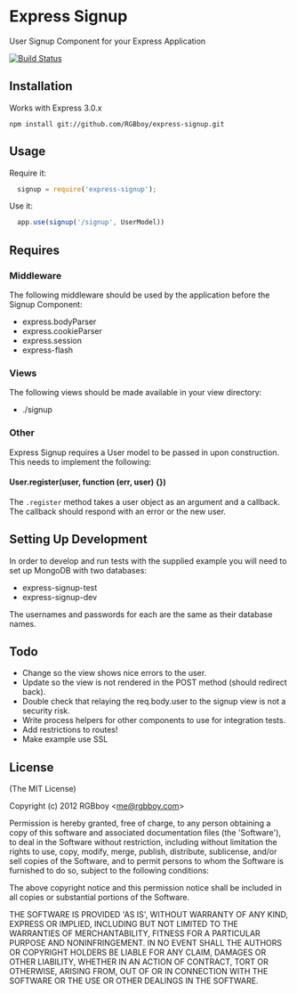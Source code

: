 # Express Signup

  User Signup Component for your Express Application

  [![Build Status](https://secure.travis-ci.org/RGBboy/express-signup.png)](http://travis-ci.org/RGBboy/express-signup)

## Installation

  Works with Express 3.0.x

    npm install git://github.com/RGBboy/express-signup.git

## Usage

Require it:

``` javascript
  signup = require('express-signup');
```

Use it:

``` javascript
  app.use(signup('/signup', UserModel))
```

## Requires

### Middleware

  The following middleware should be used by the application before the 
  Signup Component:

  * express.bodyParser
  * express.cookieParser
  * express.session
  * express-flash

### Views

  The following views should be made available in your view directory:

  * ./signup

### Other

  Express Signup requires a User model to be passed in upon construction. 
  This needs to implement the following:

#### User.register(user, function (err, user) {})

  The `.register` method takes a user object as an argument and a 
  callback. The callback should respond with an error or the new user.

## Setting Up Development

  In order to develop and run tests with the supplied example you will 
  need to set up MongoDB with two databases:

  * express-signup-test
  * express-signup-dev

The usernames and passwords for each are the same as their database names.

## Todo

  * Change so the view shows nice errors to the user.
  * Update so the view is not rendered in the POST method (should redirect back).
  * Double check that relaying the req.body.user to the signup view is 
    not a security risk.
  * Write process helpers for other components to use for integration tests.
  * Add restrictions to routes!
  * Make example use SSL

## License 

(The MIT License)

Copyright (c) 2012 RGBboy &lt;me@rgbboy.com&gt;

Permission is hereby granted, free of charge, to any person obtaining
a copy of this software and associated documentation files (the
'Software'), to deal in the Software without restriction, including
without limitation the rights to use, copy, modify, merge, publish,
distribute, sublicense, and/or sell copies of the Software, and to
permit persons to whom the Software is furnished to do so, subject to
the following conditions:

The above copyright notice and this permission notice shall be
included in all copies or substantial portions of the Software.

THE SOFTWARE IS PROVIDED 'AS IS', WITHOUT WARRANTY OF ANY KIND,
EXPRESS OR IMPLIED, INCLUDING BUT NOT LIMITED TO THE WARRANTIES OF
MERCHANTABILITY, FITNESS FOR A PARTICULAR PURPOSE AND NONINFRINGEMENT.
IN NO EVENT SHALL THE AUTHORS OR COPYRIGHT HOLDERS BE LIABLE FOR ANY
CLAIM, DAMAGES OR OTHER LIABILITY, WHETHER IN AN ACTION OF CONTRACT,
TORT OR OTHERWISE, ARISING FROM, OUT OF OR IN CONNECTION WITH THE
SOFTWARE OR THE USE OR OTHER DEALINGS IN THE SOFTWARE.